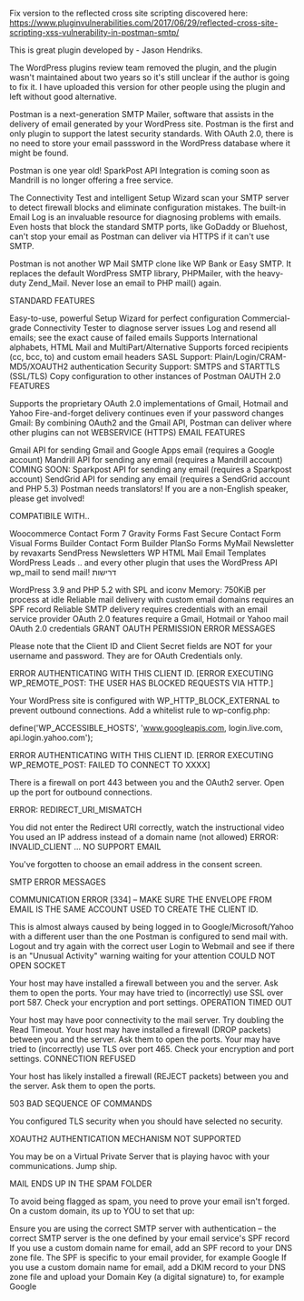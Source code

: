 Fix version to the reflected cross site scripting discovered here:
https://www.pluginvulnerabilities.com/2017/06/29/reflected-cross-site-scripting-xss-vulnerability-in-postman-smtp/

This is great plugin developed by - Jason Hendriks.

The WordPress plugins review team removed the plugin, and the plugin wasn't maintained about two years so it's still unclear if the author is going to fix it.
I have uploaded this version for other people using the plugin and left without good alternative.

Postman is a next-generation SMTP Mailer, software that assists in the delivery of email generated by your WordPress site. Postman is the first and only plugin to support the latest security standards. With OAuth 2.0, there is no need to store your email passsword in the WordPress database where it might be found.

Postman is one year old! SparkPost API Integration is coming soon as Mandrill is no longer offering a free service.

The Connectivity Test and intelligent Setup Wizard scan your SMTP server to detect firewall blocks and eliminate configuration mistakes. The built-in Email Log is an invaluable resource for diagnosing problems with emails. Even hosts that block the standard SMTP ports, like GoDaddy or Bluehost, can't stop your email as Postman can deliver via HTTPS if it can't use SMTP.

Postman is not another WP Mail SMTP clone like WP Bank or Easy SMTP. It replaces the default WordPress SMTP library, PHPMailer, with the heavy-duty Zend_Mail. Never lose an email to PHP mail() again.

STANDARD FEATURES

Easy-to-use, powerful Setup Wizard for perfect configuration
Commercial-grade Connectivity Tester to diagnose server issues
Log and resend all emails; see the exact cause of failed emails
Supports International alphabets, HTML Mail and MultiPart/Alternative
Supports forced recipients (cc, bcc, to) and custom email headers
SASL Support: Plain/Login/CRAM-MD5/XOAUTH2 authentication
Security Support: SMTPS and STARTTLS (SSL/TLS)
Copy configuration to other instances of Postman
OAUTH 2.0 FEATURES

Supports the proprietary OAuth 2.0 implementations of Gmail, Hotmail and Yahoo
Fire-and-forget delivery continues even if your password changes
Gmail: By combining OAuth2 and the Gmail API, Postman can deliver where other plugins can not
WEBSERVICE (HTTPS) EMAIL FEATURES

Gmail API for sending Gmail and Google Apps email (requires a Google account)
Mandrill API for sending any email (requires a Mandrill account)
COMING SOON: Sparkpost API for sending any email (requires a Sparkpost account)
SendGrid API for sending any email (requires a SendGrid account and PHP 5.3)
Postman needs translators! If you are a non-English speaker, please get involved!

COMPATIBILE WITH..

Woocommerce
Contact Form 7
Gravity Forms
Fast Secure Contact Form
Visual Forms Builder
Contact Form Builder
PlanSo Forms
MyMail Newsletter by revaxarts
SendPress Newsletters
WP HTML Mail
Email Templates
WordPress Leads
.. and every other plugin that uses the WordPress API wp_mail to send mail!
דרישות

WordPress 3.9 and PHP 5.2 with SPL and iconv
Memory: 750KiB per process at idle
Reliable mail delivery with custom email domains requires an SPF record
Reliable SMTP delivery requires credentials with an email service provider
OAuth 2.0 features require a Gmail, Hotmail or Yahoo mail OAuth 2.0 credentials
GRANT OAUTH PERMISSION ERROR MESSAGES

Please note that the Client ID and Client Secret fields are NOT for your username and password. They are for OAuth Credentials only.

ERROR AUTHENTICATING WITH THIS CLIENT ID. [ERROR EXECUTING WP_REMOTE_POST: THE USER HAS BLOCKED REQUESTS VIA HTTP.]

Your WordPress site is configured with WP_HTTP_BLOCK_EXTERNAL to prevent outbound connections. Add a whitelist rule to wp-config.php:

define('WP_ACCESSIBLE_HOSTS', 'www.googleapis.com, login.live.com, api.login.yahoo.com');

ERROR AUTHENTICATING WITH THIS CLIENT ID. [ERROR EXECUTING WP_REMOTE_POST: FAILED TO CONNECT TO XXXX]

There is a firewall on port 443 between you and the OAuth2 server. Open up the port for outbound connections.

ERROR: REDIRECT_URI_MISMATCH

You did not enter the Redirect URI correctly, watch the instructional video
You used an IP address instead of a domain name (not allowed)
ERROR: INVALID_CLIENT … NO SUPPORT EMAIL

You've forgotten to choose an email address in the consent screen.

SMTP ERROR MESSAGES

COMMUNICATION ERROR [334] – MAKE SURE THE ENVELOPE FROM EMAIL IS THE SAME ACCOUNT USED TO CREATE THE CLIENT ID.

This is almost always caused by being logged in to Google/Microsoft/Yahoo with a different user than the one Postman is configured to send mail with. Logout and try again with the correct user
Login to Webmail and see if there is an "Unusual Activity" warning waiting for your attention
COULD NOT OPEN SOCKET

Your host may have installed a firewall between you and the server. Ask them to open the ports.
Your may have tried to (incorrectly) use SSL over port 587. Check your encryption and port settings.
OPERATION TIMED OUT

Your host may have poor connectivity to the mail server. Try doubling the Read Timeout.
Your host may have installed a firewall (DROP packets) between you and the server. Ask them to open the ports.
Your may have tried to (incorrectly) use TLS over port 465. Check your encryption and port settings.
CONNECTION REFUSED

Your host has likely installed a firewall (REJECT packets) between you and the server. Ask them to open the ports.

503 BAD SEQUENCE OF COMMANDS

You configured TLS security when you should have selected no security.

XOAUTH2 AUTHENTICATION MECHANISM NOT SUPPORTED

You may be on a Virtual Private Server that is playing havoc with your communications. Jump ship.

MAIL ENDS UP IN THE SPAM FOLDER

To avoid being flagged as spam, you need to prove your email isn't forged. On a custom domain, its up to YOU to set that up:

Ensure you are using the correct SMTP server with authentication – the correct SMTP server is the one defined by your email service's SPF record
If you use a custom domain name for email, add an SPF record to your DNS zone file. The SPF is specific to your email provider, for example Google
If you use a custom domain name for email, add a DKIM record to your DNS zone file and upload your Domain Key (a digital signature) to, for example Google
